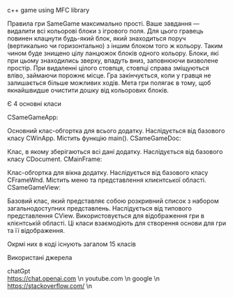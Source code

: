 c++ game using MFC library


Правила гри SameGame максимально прості. Ваше завдання — видалити всі кольорові блоки з ігрового поля. Для цього гравець повинен клацнути будь-який блок, який знаходиться поруч (вертикально чи горизонтально) з іншим блоком того ж кольору. Таким чином буде знищено цілу ланцюжок блоків одного кольору. Блоки, які при цьому знаходились зверху, впадуть вниз, заповнюючи визволене простір. При видаленні цілого стовпця, стовпці справа зміщуються вліво, займаючи порожнє місце. Гра закінчується, коли у гравця не залишається більше можливих ходів. Мета гри полягає в тому, щоб якнайшвидше очистити дошку від кольорових блоків.


Є 4 основні класи

CSameGameApp:

Основний клас-обгортка для всього додатку.
Наслідується від базового класу CWinApp.
Містить функцію main().
CSameGameDoc:

Клас, в якому зберігаються всі дані додатку.
Наслідується від базового класу CDocument.
CMainFrame:

Клас-обгортка для вікна додатку.
Наслідується від базового класу CFrameWnd.
Містить меню та представлення клиєнтської області.
CSameGameView:

Базовий клас, який представляє собою розкривний список з набором загальнодоступних представлень.
Наслідується від типового представлення CView.
Використовується для відображення гри в клієнтській області.
Ці класи взаємодіють для створення основи для гри та її відображення.




Окрмі них в коді існують загалом 15 класів


Використані джерела

chatGpt <br/>
https://chat.openai.com \n
youtube.com \n
google \n
https://stackoverflow.com/ \n
